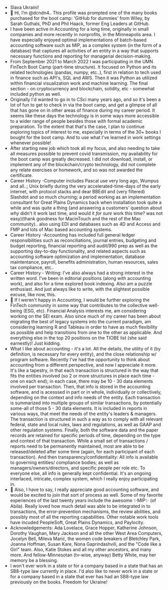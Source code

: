 - Slava Ukraini!
- 👋 Hi, I’m @dcndn4.. This profile was prompted one of the many books purchased for the boot camp: 'GitHub for dummies' from Wiley, by Sarah Guthals, PhD and Phil Haack, former Eng Leaders at GitHub.
- I have been active in Accounting for a long time, originally in small companies and more recently in nonprofits, in the Minneapolis area. I have especially enjoyed optimal implementations of batch-based accounting software such as MIP, as a complex system (in the form of a database) that captures all activities of an entity in a way that supports necessary functions and reporting for managerial decision-making. 
-  From September 2021 to March 2022 I was participating in the UMN FinTech Boot Camp (part-time structure). It focused on Python and its related technologies (pandas, numpy, etc..), first in relation to tech used in finance such as API's, SQL and AWS. Then it was Python as utilized within financial visualization work and machine learning. The final section - on cryptocurrency and blockchain, solidity, etc - somewhat included python as well. 
- Originally I'd wanted to go in to CSci many years ago, and so it's been a lot of fun to get to check in via the boot camp, and get a glimpse of all that has gone on in other areas of finance during my career period. It seems like these days the technology is in some ways more accessible to a wider range of people besides those with formal academic preparation. To the extent that that's the case, I plan to continue exploring topics of interest to me, especially in terms of the 30+ books I bought for the boot camp. And to use what I've learned in work settings whenever possible!
- After starting new job which took all my focus, and also needing to take all measures possible to prevent covid transmission, my availability for the boot camp was greatly decreased. I did not download, install, or implement any of the blockchain/crypto technology, did not complete any relate exercises or homework, and so was not awarded the certificate.
- Career History -Computer includes Pascal use very long ago, Wumpus and all..; Unix briefly during the very accelerated-time-days of the early internet, with protocol stacks and dear BBEdit and (very filtered) Slashdot and so much churning; a period working as an implementation consultant for Great Plains Dynamics back when installation took quite a while and was quite a thing (and answering a customers' question about *why* didn't it work last time, and would it *for sure* work this time? was not easy)(thank goodness for MacinTouch and the rest of the Mac community).. also using EDI and databases such as 4D and Access and FMP and lots of Mac based accounting systems. 
- Career History -Accounting has included full general ledger responsibilities such as reconciliations, journal entries, budgeting and budget reporting, financial reporting and audit/990 prep as well as the supporting day-to-day functionality, and related aspects such as accounting software optimization and implementation, database maintentance, payroll, benefits administration, human resources, sales tax compliance, etc.. 
- Career History - Writing: I've also always had a strong interest in the written word. I've been in editorial positions (along with accounting work), and also for a time explored book indexing. Also am a puzzle enthusiast. And just always like to write, with the slightest possible excuse, like now, this. 
- 👀 If I weren't happy in Accounting, I would be further exploring the FinTech community in some way that contributes to the collective well-being (ESG, etc). Financial Analysis interests me, am considering working on the SEI exam. Also since much of my career has been about migrating the best of legacy systems into the current paradigm, am considering learning R and Tableau in order to have as much flexibility as possible and help transitions from one to the other as applicable.  And everything else in the top 20 positions on the TIOBE list (she said earnestly)! Just kidding.
- What I like about accounting - it's a lot. All the details, the utility of it (by definition, is necessary for every entity), and the close relationship w/ program software. Recently I've had the opportunity to think about accounting from a different perspective, and now I appreciate it more. It's like a tapestry, in that each transaction is structured in the way that fits the entities involved (so 2 or more structures in place each time - one on each end); in each case, there may be 10 - 30 data elements involved per transaction. Then, that info is stored in the accounting software, and is acesssed in part or in whole, individually or collectively, depending on the context and info needs of the entity. Each transaction is summarized into multiple groups of similar transactions, by potentially some-all of those 5 - 30 data elements. It is included in reports in various ways, that meet the needs of the entity's leaders & managers. The transaction is structured in such a way as to comply with all relevant federal, state and local rules, laws and regulations, as well as GAAP and other regulation systems. Finally, both the software data and the paper records are retained for specific periods of time, depending on the type and context of that transaction. While a small set of transactions / reports need to be permanently maintained, most are able to be released/deleted after some time (again, for each participant of each transaction). And then transparency/confidentiality: All info is available to governing entities/ compliance bodies; as well as managers/owners/directors, and specific people per role etc. To everyone else, all info is generally kept confidential. It's an ongoing interlaced, intricate, complex system, which I really enjoy participating in.
-  💞️ Also, I have to say, I really appreciate good accounting software, and would be excited to join that sort of process as well. Some of my favorite experiences of the last twenty years include the awesome ✨MIP✨ (of Abila). Really loved how much detail was able to be integrated in to transactions, the error-prevention mechanisms, the review abilities, and possibly most of all the reporting capabilities. Other notable work tools have incuded PeopleSoft, Great Plains Dynamics, and Paylocity.
- Acknowledgements: Ada Lovelace, Grace Hopper, Katherine Johnson, Dorothy Vaughan, Mary Jackson and all the other West Area Computers, Jocelyn Bell, Mileva Marić, the women code breakers of Bletchley Park, Joanna Hoffman, Susan Kare, Nona Gaprindashvili, and the "Code like a Girl" team. Also, Katie Stokes and all my other ancestors, and many more. And fellow-Minnesotan (tv-wise, anyway) Betty White, may her memory be a blessing.
- I won't ever work in a state or for a company based in a state that has an SB8-type law currently in place. I'd also like to never work in a state or for a company based in a state that ever has had an SB8-type law previously on the books. 
Freedom for Ukraine!
